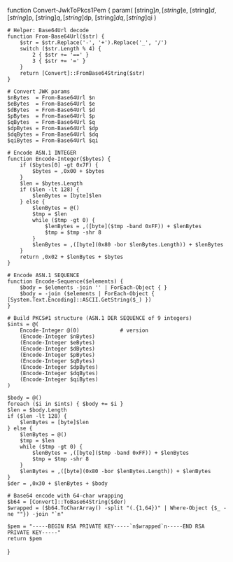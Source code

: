 function Convert-JwkToPkcs1Pem {
    param(
        [string]$n,
        [string]$e,
        [string]$d,
        [string]$p,
        [string]$q,
        [string]$dp,
        [string]$dq,
        [string]$qi
    )

    # Helper: Base64Url decode
    function From-Base64Url($str) {
        $str = $str.Replace('-', '+').Replace('_', '/')
        switch ($str.Length % 4) {
            2 { $str += '==' }
            3 { $str += '=' }
        }
        return [Convert]::FromBase64String($str)
    }

    # Convert JWK params
    $nBytes  = From-Base64Url $n
    $eBytes  = From-Base64Url $e
    $dBytes  = From-Base64Url $d
    $pBytes  = From-Base64Url $p
    $qBytes  = From-Base64Url $q
    $dpBytes = From-Base64Url $dp
    $dqBytes = From-Base64Url $dq
    $qiBytes = From-Base64Url $qi

    # Encode ASN.1 INTEGER
    function Encode-Integer($bytes) {
        if ($bytes[0] -gt 0x7F) {
            $bytes = ,0x00 + $bytes
        }
        $len = $bytes.Length
        if ($len -lt 128) {
            $lenBytes = [byte]$len
        } else {
            $lenBytes = @()
            $tmp = $len
            while ($tmp -gt 0) {
                $lenBytes = ,([byte]($tmp -band 0xFF)) + $lenBytes
                $tmp = $tmp -shr 8
            }
            $lenBytes = ,([byte](0x80 -bor $lenBytes.Length)) + $lenBytes
        }
        return ,0x02 + $lenBytes + $bytes
    }

    # Encode ASN.1 SEQUENCE
    function Encode-Sequence($elements) {
        $body = $elements -join '' | ForEach-Object { }
        $body = -join ($elements | ForEach-Object { [System.Text.Encoding]::ASCII.GetString($_) })
    }

    # Build PKCS#1 structure (ASN.1 DER SEQUENCE of 9 integers)
    $ints = @(
        Encode-Integer @(0)             # version
        (Encode-Integer $nBytes)
        (Encode-Integer $eBytes)
        (Encode-Integer $dBytes)
        (Encode-Integer $pBytes)
        (Encode-Integer $qBytes)
        (Encode-Integer $dpBytes)
        (Encode-Integer $dqBytes)
        (Encode-Integer $qiBytes)
    )

    $body = @()
    foreach ($i in $ints) { $body += $i }
    $len = $body.Length
    if ($len -lt 128) {
        $lenBytes = [byte]$len
    } else {
        $lenBytes = @()
        $tmp = $len
        while ($tmp -gt 0) {
            $lenBytes = ,([byte]($tmp -band 0xFF)) + $lenBytes
            $tmp = $tmp -shr 8
        }
        $lenBytes = ,([byte](0x80 -bor $lenBytes.Length)) + $lenBytes
    }
    $der = ,0x30 + $lenBytes + $body

    # Base64 encode with 64-char wrapping
    $b64 = [Convert]::ToBase64String($der)
    $wrapped = ($b64.ToCharArray() -split "(.{1,64})" | Where-Object {$_ -ne ""}) -join "`n"

    $pem = "-----BEGIN RSA PRIVATE KEY-----`n$wrapped`n-----END RSA PRIVATE KEY-----"
    return $pem
}
